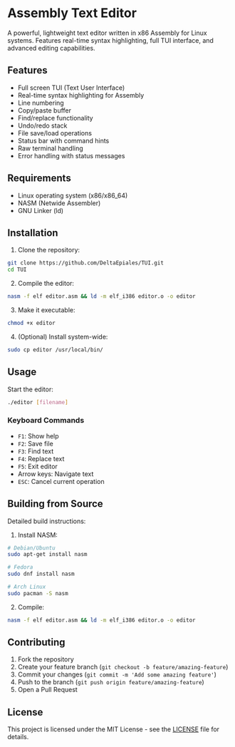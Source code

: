 # Assembly Text Editor

A powerful, lightweight text editor written in x86 Assembly for Linux systems. Features real-time syntax highlighting, full TUI interface, and advanced editing capabilities.

## Features

- Full screen TUI (Text User Interface)
- Real-time syntax highlighting for Assembly
- Line numbering
- Copy/paste buffer
- Find/replace functionality
- Undo/redo stack
- File save/load operations
- Status bar with command hints
- Raw terminal handling
- Error handling with status messages

## Requirements

- Linux operating system (x86/x86_64)
- NASM (Netwide Assembler)
- GNU Linker (ld)

## Installation

1. Clone the repository:
```bash
git clone https://github.com/DeltaEpiales/TUI.git
cd TUI
```

2. Compile the editor:
```bash
nasm -f elf editor.asm && ld -m elf_i386 editor.o -o editor
```

3. Make it executable:
```bash
chmod +x editor
```

4. (Optional) Install system-wide:
```bash
sudo cp editor /usr/local/bin/
```

## Usage

Start the editor:
```bash
./editor [filename]
```

### Keyboard Commands

- `F1`: Show help
- `F2`: Save file
- `F3`: Find text
- `F4`: Replace text
- `F5`: Exit editor
- Arrow keys: Navigate text
- `ESC`: Cancel current operation

## Building from Source

Detailed build instructions:

1. Install NASM:
```bash
# Debian/Ubuntu
sudo apt-get install nasm

# Fedora
sudo dnf install nasm

# Arch Linux
sudo pacman -S nasm
```

2. Compile:
```bash
nasm -f elf editor.asm && ld -m elf_i386 editor.o -o editor
```

## Contributing

1. Fork the repository
2. Create your feature branch (`git checkout -b feature/amazing-feature`)
3. Commit your changes (`git commit -m 'Add some amazing feature'`)
4. Push to the branch (`git push origin feature/amazing-feature`)
5. Open a Pull Request

## License

This project is licensed under the MIT License - see the [LICENSE](LICENSE) file for details.
